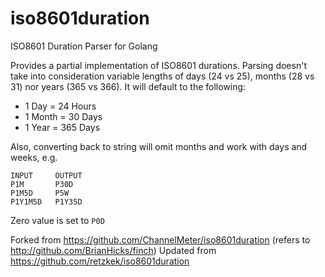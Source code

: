 iso8601duration
===============

ISO8601 Duration Parser for Golang

Provides a partial implementation of ISO8601 durations. Parsing doesn't take into consideration variable lengths
of days (24 vs 25), months (28 vs 31) nor years (365 vs 366). It will default to the following:

* 1 Day = 24 Hours
* 1 Month = 30 Days
* 1 Year = 365 Days
 
Also, converting back to string will omit months and work with days and weeks, e.g.

```
INPUT     OUTPUT
P1M       P30D
P1M5D     P5W
P1Y1M5D   P1Y35D
```

Zero value is set to `P0D`

Forked from https://github.com/ChannelMeter/iso8601duration (refers to http://github.com/BrianHicks/finch)
Updated from https://github.com/retzkek/iso8601duration
